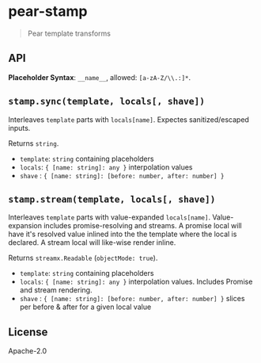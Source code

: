 # pear-stamp

> Pear template transforms

## API

**Placeholder Syntax**: `__name__`, allowed: `[a-zA-Z/\\.:]*`.

## `stamp.sync(template, locals[, shave])`

Interleaves `template` parts with `locals[name]`. Expectes sanitized/escaped inputs. 

Returns `string`.

* `template`: `string` containing placeholders
* `locals`: `{ [name: string]: any }` interpolation values
* `shave` : `{ [name: string]: [before: number, after: number] }`

## `stamp.stream(template, locals[, shave])`

Interleaves `template` parts with value-expanded `locals[name]`. Value-expansion includes promise-resolving and streams. A promise local will have it's resolved value inlined into the the template where the local is declared. A stream local will like-wise render inline.

Returns `streamx.Readable` (`objectMode: true`).

* `template`: `string` containing placeholders
* `locals`: `{ [name: string]: any }` interpolation values. Includes Promise and stream rendering.
* `shave` : `{ [name: string]: [before: number, after: number] }` slices per before & after for a given local value

## License

Apache-2.0